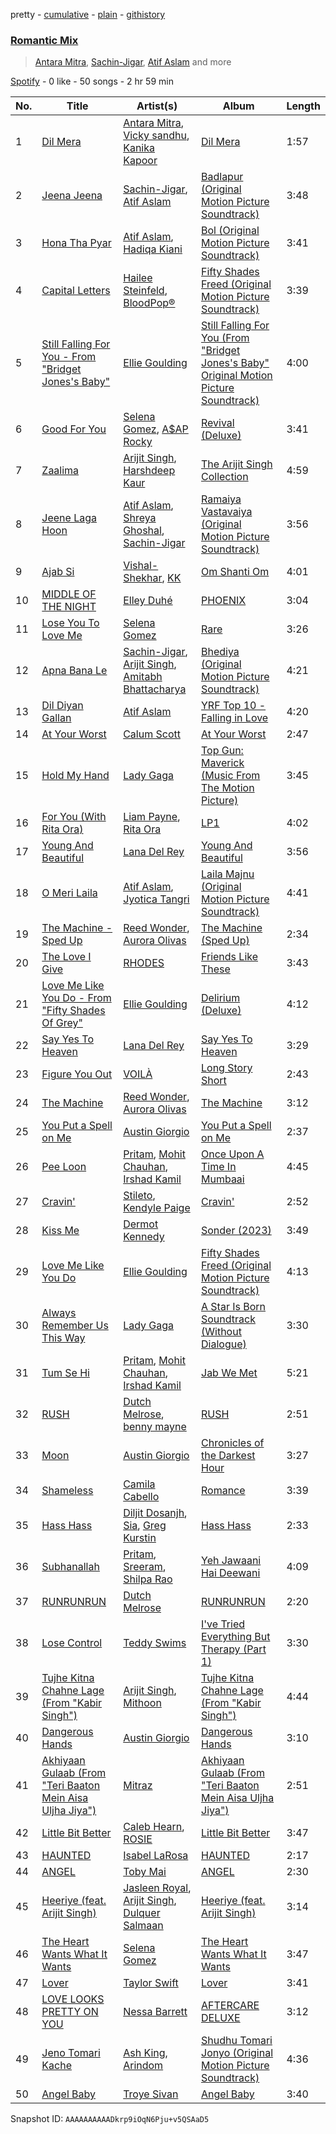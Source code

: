 pretty - [cumulative](/playlists/cumulative/37i9dQZF1EVGJJ3r00UGAt.md) - [plain](/playlists/plain/37i9dQZF1EVGJJ3r00UGAt) - [githistory](https://github.githistory.xyz/mdn522/spotify-playlist-archive/blob/main/playlists/plain/37i9dQZF1EVGJJ3r00UGAt)

### [Romantic Mix](https://open.spotify.com/playlist/37i9dQZF1EVGJJ3r00UGAt)

> <a href=spotify:playlist:37i9dQZF1EIVQ8Tp1WA9Fo>Antara Mitra</a>, <a href=spotify:playlist:37i9dQZF1EIUpvkAlXgGxx>Sachin\-Jigar</a>, <a href=spotify:playlist:37i9dQZF1EIXwUP9lmHosa>Atif Aslam</a> and more

[Spotify](https://open.spotify.com/user/spotify) - 0 like - 50 songs - 2 hr 59 min

| No. | Title | Artist(s) | Album | Length |
|---|---|---|---|---|
| 1 | [Dil Mera](https://open.spotify.com/track/3ujarg41oAKpFVQYHfTeXw) | [Antara Mitra](https://open.spotify.com/artist/2UwDJeoMqYers5Jmm75zm2), [Vicky sandhu](https://open.spotify.com/artist/3vYjrjW80Bsa4lKBNIYZVT), [Kanika Kapoor](https://open.spotify.com/artist/6qcIg4IPLulyc03mWR87N8) | [Dil Mera](https://open.spotify.com/album/5oDlcfOfMUEZLubETSm1HY) | 1:57 |
| 2 | [Jeena Jeena](https://open.spotify.com/track/2GXXZFUxYg2LvG8SR0byOE) | [Sachin\-Jigar](https://open.spotify.com/artist/1mBydYMVBECdDmMfE2sEUO), [Atif Aslam](https://open.spotify.com/artist/2oSONSC9zQ4UonDKnLqksx) | [Badlapur \(Original Motion Picture Soundtrack\)](https://open.spotify.com/album/4ahg47diWPOQ6d6C8e6PHI) | 3:48 |
| 3 | [Hona Tha Pyar](https://open.spotify.com/track/0KSOLEBixnBYIKNHF1VbzF) | [Atif Aslam](https://open.spotify.com/artist/2oSONSC9zQ4UonDKnLqksx), [Hadiqa Kiani](https://open.spotify.com/artist/24X1z32aFn59XU4P9Vh9gP) | [Bol \(Original Motion Picture Soundtrack\)](https://open.spotify.com/album/7AXmb2bA5LW5DclaDElH4l) | 3:41 |
| 4 | [Capital Letters](https://open.spotify.com/track/6l0Ky2PycJV1Bz88kFeVGL) | [Hailee Steinfeld](https://open.spotify.com/artist/5p7f24Rk5HkUZsaS3BLG5F), [BloodPop®](https://open.spotify.com/artist/1okJ4NC308qbtY9LyHn6DO) | [Fifty Shades Freed \(Original Motion Picture Soundtrack\)](https://open.spotify.com/album/4w0N1CaZwQ5RPIuawqlYyy) | 3:39 |
| 5 | [Still Falling For You \- From "Bridget Jones's Baby"](https://open.spotify.com/track/3odrUVQ9tvRpkC9II2oWzx) | [Ellie Goulding](https://open.spotify.com/artist/0X2BH1fck6amBIoJhDVmmJ) | [Still Falling For You \(From "Bridget Jones's Baby" Original Motion Picture Soundtrack\)](https://open.spotify.com/album/6YIaqFvhOWma5gbjcB18Nu) | 4:00 |
| 6 | [Good For You](https://open.spotify.com/track/5xdVqHtFS0eLuNp4Z8Wbpa) | [Selena Gomez](https://open.spotify.com/artist/0C8ZW7ezQVs4URX5aX7Kqx), [A$AP Rocky](https://open.spotify.com/artist/13ubrt8QOOCPljQ2FL1Kca) | [Revival \(Deluxe\)](https://open.spotify.com/album/3Kbuu2tHsIbplFUkB7a5oE) | 3:41 |
| 7 | [Zaalima](https://open.spotify.com/track/4MU4Kfkd9EnkArK2ocQyqK) | [Arijit Singh](https://open.spotify.com/artist/4YRxDV8wJFPHPTeXepOstw), [Harshdeep Kaur](https://open.spotify.com/artist/3xU8YsNNkmWSPewlB18NUz) | [The Arijit Singh Collection](https://open.spotify.com/album/1QOwvBk3LNWAaEvARxPDNd) | 4:59 |
| 8 | [Jeene Laga Hoon](https://open.spotify.com/track/3t3wsY5IdLVzB9WidegJSU) | [Atif Aslam](https://open.spotify.com/artist/2oSONSC9zQ4UonDKnLqksx), [Shreya Ghoshal](https://open.spotify.com/artist/0oOet2f43PA68X5RxKobEy), [Sachin\-Jigar](https://open.spotify.com/artist/1mBydYMVBECdDmMfE2sEUO) | [Ramaiya Vastavaiya \(Original Motion Picture Soundtrack\)](https://open.spotify.com/album/1VgXTSQsIrRn150j5MJrxR) | 3:56 |
| 9 | [Ajab Si](https://open.spotify.com/track/5FXMRdJjKq1BIX4e8Eg9mK) | [Vishal\-Shekhar](https://open.spotify.com/artist/6Mv8GjQa7LKUGCAqa9qqdb), [KK](https://open.spotify.com/artist/4fEkbug6kZzzJ8eYX6Kbbp) | [Om Shanti Om](https://open.spotify.com/album/2cUzlmLfL5LUTSEk7qG09k) | 4:01 |
| 10 | [MIDDLE OF THE NIGHT](https://open.spotify.com/track/45JYEmfoWSpCA3Paut7YXE) | [Elley Duhé](https://open.spotify.com/artist/67MNhiAICFY6Pwc2YxCO0K) | [PHOENIX](https://open.spotify.com/album/1bjMRqNRSj1acJP6XesJMW) | 3:04 |
| 11 | [Lose You To Love Me](https://open.spotify.com/track/4l0Mvzj72xxOpRrp6h8nHi) | [Selena Gomez](https://open.spotify.com/artist/0C8ZW7ezQVs4URX5aX7Kqx) | [Rare](https://open.spotify.com/album/3YPFaTR7WMi1Hd4NVKdCJx) | 3:26 |
| 12 | [Apna Bana Le](https://open.spotify.com/track/1hA697u7e1jX2XM8sWA6Uy) | [Sachin\-Jigar](https://open.spotify.com/artist/1mBydYMVBECdDmMfE2sEUO), [Arijit Singh](https://open.spotify.com/artist/4YRxDV8wJFPHPTeXepOstw), [Amitabh Bhattacharya](https://open.spotify.com/artist/2fMqTqiTxUDlmcOEPaQSsx) | [Bhediya \(Original Motion Picture Soundtrack\)](https://open.spotify.com/album/1pw0xzpe4O0OMohBwau50L) | 4:21 |
| 13 | [Dil Diyan Gallan](https://open.spotify.com/track/0FBQ4NrrHUbR9kus7rzrOj) | [Atif Aslam](https://open.spotify.com/artist/2oSONSC9zQ4UonDKnLqksx) | [YRF Top 10 \- Falling in Love](https://open.spotify.com/album/1ujIERX0vWqw9kcYr6VMRp) | 4:20 |
| 14 | [At Your Worst](https://open.spotify.com/track/6IYIPVF7RZQUEbVVs47xqw) | [Calum Scott](https://open.spotify.com/artist/6ydoSd3N2mwgwBHtF6K7eX) | [At Your Worst](https://open.spotify.com/album/0dhaQArDYjNo5woJGbXaYU) | 2:47 |
| 15 | [Hold My Hand](https://open.spotify.com/track/1c2hJSwcCfoPEw1su83Sw0) | [Lady Gaga](https://open.spotify.com/artist/1HY2Jd0NmPuamShAr6KMms) | [Top Gun: Maverick \(Music From The Motion Picture\)](https://open.spotify.com/album/3tjIKRAPBy5Qu4z8F5HmBz) | 3:45 |
| 16 | [For You \(With Rita Ora\)](https://open.spotify.com/track/5rlMVKnvE6ZSzNCs8ZyHqU) | [Liam Payne](https://open.spotify.com/artist/5pUo3fmmHT8bhCyHE52hA6), [Rita Ora](https://open.spotify.com/artist/5CCwRZC6euC8Odo6y9X8jr) | [LP1](https://open.spotify.com/album/5pbvTLpIZB3XWRuUS9ZxHm) | 4:02 |
| 17 | [Young And Beautiful](https://open.spotify.com/track/2nMeu6UenVvwUktBCpLMK9) | [Lana Del Rey](https://open.spotify.com/artist/00FQb4jTyendYWaN8pK0wa) | [Young And Beautiful](https://open.spotify.com/album/1D92WOHWUI2AGQCCdplcXL) | 3:56 |
| 18 | [O Meri Laila](https://open.spotify.com/track/5sUSbJo0brScvv48ZZ1HrQ) | [Atif Aslam](https://open.spotify.com/artist/2oSONSC9zQ4UonDKnLqksx), [Jyotica Tangri](https://open.spotify.com/artist/5wQDQFm7Ku8WWGi5xqJ9lp) | [Laila Majnu \(Original Motion Picture Soundtrack\)](https://open.spotify.com/album/1RNEvKlb3YovuiE8Gw5VOO) | 4:41 |
| 19 | [The Machine \- Sped Up](https://open.spotify.com/track/44OuxVAGgMvw1J9jn4lFt3) | [Reed Wonder](https://open.spotify.com/artist/7LaEPzqOfzvbRCBTpzRkQv), [Aurora Olivas](https://open.spotify.com/artist/6OB7PzOSbC30b8E5uGjRBo) | [The Machine \(Sped Up\)](https://open.spotify.com/album/4Qj1YaiObeQCrksCZ1b2dY) | 2:34 |
| 20 | [The Love I Give](https://open.spotify.com/track/2jzUjAfUTJ8zDRxDFdWRmd) | [RHODES](https://open.spotify.com/artist/07FfkbljNIdl45Ijlh1aXS) | [Friends Like These](https://open.spotify.com/album/7HVdC7LJTlthJD4BLgA5wj) | 3:43 |
| 21 | [Love Me Like You Do \- From "Fifty Shades Of Grey"](https://open.spotify.com/track/3zHq9ouUJQFQRf3cm1rRLu) | [Ellie Goulding](https://open.spotify.com/artist/0X2BH1fck6amBIoJhDVmmJ) | [Delirium \(Deluxe\)](https://open.spotify.com/album/20Ol6zZ0nLlc5EGTH1zA0j) | 4:12 |
| 22 | [Say Yes To Heaven](https://open.spotify.com/track/6GGtHZgBycCgGBUhZo81xe) | [Lana Del Rey](https://open.spotify.com/artist/00FQb4jTyendYWaN8pK0wa) | [Say Yes To Heaven](https://open.spotify.com/album/6jVg0POvGYH1Pt6lISl3ok) | 3:29 |
| 23 | [Figure You Out](https://open.spotify.com/track/2bFGGsScXp2Tu10jKMCKO6) | [VOILÀ](https://open.spotify.com/artist/6NnBBumbcMYsaPTHFhPtXD) | [Long Story Short](https://open.spotify.com/album/0fsUPGZdjtXb5F7KJ4FSzk) | 2:43 |
| 24 | [The Machine](https://open.spotify.com/track/19ItuvrZfTudwC6S5lkDH3) | [Reed Wonder](https://open.spotify.com/artist/7LaEPzqOfzvbRCBTpzRkQv), [Aurora Olivas](https://open.spotify.com/artist/6OB7PzOSbC30b8E5uGjRBo) | [The Machine](https://open.spotify.com/album/0cDcH04KfQpQe5cEo6agvL) | 3:12 |
| 25 | [You Put a Spell on Me](https://open.spotify.com/track/0j22qHa0UFrzpAZnQ40XO9) | [Austin Giorgio](https://open.spotify.com/artist/2NhXno18MV9YbhVmr5QX11) | [You Put a Spell on Me](https://open.spotify.com/album/1aWZYv5kgG8cwmJt69edyb) | 2:37 |
| 26 | [Pee Loon](https://open.spotify.com/track/52itZ0w0CydihB2JCZEIft) | [Pritam](https://open.spotify.com/artist/1wRPtKGflJrBx9BmLsSwlU), [Mohit Chauhan](https://open.spotify.com/artist/5GnnSrwNCGyfAU4zuIytiS), [Irshad Kamil](https://open.spotify.com/artist/3GdSQUH1BRtl9UrrtuwJlP) | [Once Upon A Time In Mumbaai](https://open.spotify.com/album/4ceWEQarPyTyeb9TUeyLOG) | 4:45 |
| 27 | [Cravin'](https://open.spotify.com/track/41qoLqCcn0X07B6XW9b28v) | [Stileto](https://open.spotify.com/artist/2iwUUr9Udu8z6L2ZJcYr6i), [Kendyle Paige](https://open.spotify.com/artist/61i5hkPM85ZcIxRsg61Hkl) | [Cravin'](https://open.spotify.com/album/5hpAWKkdnHBbNK3VB9ucJm) | 2:52 |
| 28 | [Kiss Me](https://open.spotify.com/track/1ELMCVbADOtZj8tYdS01nI) | [Dermot Kennedy](https://open.spotify.com/artist/5KNNVgR6LBIABRIomyCwKJ) | [Sonder \(2023\)](https://open.spotify.com/album/0uEpKcZU1hGooddCjct4j2) | 3:49 |
| 29 | [Love Me Like You Do](https://open.spotify.com/track/0Cy7wt6IlRfBPHXXjmZbcP) | [Ellie Goulding](https://open.spotify.com/artist/0X2BH1fck6amBIoJhDVmmJ) | [Fifty Shades Freed \(Original Motion Picture Soundtrack\)](https://open.spotify.com/album/4w0N1CaZwQ5RPIuawqlYyy) | 4:13 |
| 30 | [Always Remember Us This Way](https://open.spotify.com/track/2rbDhOo9Fh61Bbu23T2qCk) | [Lady Gaga](https://open.spotify.com/artist/1HY2Jd0NmPuamShAr6KMms) | [A Star Is Born Soundtrack \(Without Dialogue\)](https://open.spotify.com/album/3edjzMAVB9RYRd4UcZBchx) | 3:30 |
| 31 | [Tum Se Hi](https://open.spotify.com/track/7eQl3Yqv35ioqUfveKHitE) | [Pritam](https://open.spotify.com/artist/1wRPtKGflJrBx9BmLsSwlU), [Mohit Chauhan](https://open.spotify.com/artist/5GnnSrwNCGyfAU4zuIytiS), [Irshad Kamil](https://open.spotify.com/artist/3GdSQUH1BRtl9UrrtuwJlP) | [Jab We Met](https://open.spotify.com/album/4OYdTHNgjhXzgVjbqsb0tO) | 5:21 |
| 32 | [RUSH](https://open.spotify.com/track/7Ey8DZuMBbeiqMk8s8XpHA) | [Dutch Melrose](https://open.spotify.com/artist/6NRSfOnXw4qaypEfIV2QXn), [benny mayne](https://open.spotify.com/artist/2R2Yg2qPloNOTOfqxfXX7l) | [RUSH](https://open.spotify.com/album/4SAyGeqK3PpEVRNPp9ha89) | 2:51 |
| 33 | [Moon](https://open.spotify.com/track/3Et8C6HxR3VTNFTERqBNWu) | [Austin Giorgio](https://open.spotify.com/artist/2NhXno18MV9YbhVmr5QX11) | [Chronicles of the Darkest Hour](https://open.spotify.com/album/7it5PQQaFc71tHG88rVUNK) | 3:27 |
| 34 | [Shameless](https://open.spotify.com/track/2ogKhhoMClkFXek7ZgxAhN) | [Camila Cabello](https://open.spotify.com/artist/4nDoRrQiYLoBzwC5BhVJzF) | [Romance](https://open.spotify.com/album/3Vsbl0diFGw8HNSjG8ue9m) | 3:39 |
| 35 | [Hass Hass](https://open.spotify.com/track/72vuBPMhwFNlSYpTSf6fVD) | [Diljit Dosanjh](https://open.spotify.com/artist/2FKWNmZWDBZR4dE5KX4plR), [Sia](https://open.spotify.com/artist/5WUlDfRSoLAfcVSX1WnrxN), [Greg Kurstin](https://open.spotify.com/artist/2sWf9Tj6EsTxURcgil3NTG) | [Hass Hass](https://open.spotify.com/album/7F8VISoJUWFEY57b66QZxC) | 2:33 |
| 36 | [Subhanallah](https://open.spotify.com/track/0GQngE2rOYvlKwEQjTAsP8) | [Pritam](https://open.spotify.com/artist/1wRPtKGflJrBx9BmLsSwlU), [Sreeram](https://open.spotify.com/artist/49ZShkNeIwApYfMlvIUKTX), [Shilpa Rao](https://open.spotify.com/artist/19LIHDDSHBD5NyYHI3gpzB) | [Yeh Jawaani Hai Deewani](https://open.spotify.com/album/2Lxoc72vRTGdQfMvj7Ovi1) | 4:09 |
| 37 | [RUNRUNRUN](https://open.spotify.com/track/3jwQt00cvkN57H6ZR75W2K) | [Dutch Melrose](https://open.spotify.com/artist/6NRSfOnXw4qaypEfIV2QXn) | [RUNRUNRUN](https://open.spotify.com/album/1GyQLjSuRSi6jcnn8YOusV) | 2:20 |
| 38 | [Lose Control](https://open.spotify.com/track/17phhZDn6oGtzMe56NuWvj) | [Teddy Swims](https://open.spotify.com/artist/33qOK5uJ8AR2xuQQAhHump) | [I've Tried Everything But Therapy \(Part 1\)](https://open.spotify.com/album/7nacKlk586eLRBSIsrk9DB) | 3:30 |
| 39 | [Tujhe Kitna Chahne Lage \(From "Kabir Singh"\)](https://open.spotify.com/track/2Fv2injs4qAm8mJBGaxVKU) | [Arijit Singh](https://open.spotify.com/artist/4YRxDV8wJFPHPTeXepOstw), [Mithoon](https://open.spotify.com/artist/09UmIX92EUH9hAK4bxvHx6) | [Tujhe Kitna Chahne Lage \(From "Kabir Singh"\)](https://open.spotify.com/album/3I8PdIhk6pNm8Kv0HiF14V) | 4:44 |
| 40 | [Dangerous Hands](https://open.spotify.com/track/1uEeERCbA5K3IYwuba33qi) | [Austin Giorgio](https://open.spotify.com/artist/2NhXno18MV9YbhVmr5QX11) | [Dangerous Hands](https://open.spotify.com/album/4YbmrzEV49nDKT3yqyB9bg) | 3:10 |
| 41 | [Akhiyaan Gulaab \(From "Teri Baaton Mein Aisa Uljha Jiya"\)](https://open.spotify.com/track/0M0ANKNzmM4Odd7FNKghzW) | [Mitraz](https://open.spotify.com/artist/3iGhlvzpXc0UHBQ7klAItX) | [Akhiyaan Gulaab \(From "Teri Baaton Mein Aisa Uljha Jiya"\)](https://open.spotify.com/album/1VZDqgb1ALde0CFMIvEGNr) | 2:51 |
| 42 | [Little Bit Better](https://open.spotify.com/track/0GMs3jq70wmCo12pavj4st) | [Caleb Hearn](https://open.spotify.com/artist/0EiNdCUwM4B5GkTInLAyuj), [ROSIE](https://open.spotify.com/artist/2bp65KnFOIsIosBoqPzvNL) | [Little Bit Better](https://open.spotify.com/album/4cJHTRsxDkQpMPnLwFcgkV) | 3:47 |
| 43 | [HAUNTED](https://open.spotify.com/track/5ff77CZZUpY8Gvu5GuA6vb) | [Isabel LaRosa](https://open.spotify.com/artist/5arKwJZEvT5uKq4o0JfqR4) | [HAUNTED](https://open.spotify.com/album/4QhZwVQuNbbXtMgjp2Ngp2) | 2:17 |
| 44 | [ANGEL](https://open.spotify.com/track/33pO82v2czlYe19jpx6ENI) | [Toby Mai](https://open.spotify.com/artist/71XRExAcKFmzM0fckCrCvo) | [ANGEL](https://open.spotify.com/album/3kLcgy3mj53vQ284PvX4gV) | 2:30 |
| 45 | [Heeriye \(feat\. Arijit Singh\)](https://open.spotify.com/track/5PUXKVVVQ74C3gl5vKy9Li) | [Jasleen Royal](https://open.spotify.com/artist/74OaRjmyh0XyRZsQQQ5l7c), [Arijit Singh](https://open.spotify.com/artist/4YRxDV8wJFPHPTeXepOstw), [Dulquer Salmaan](https://open.spotify.com/artist/3NHwwyb1coYa5cLyI72xSk) | [Heeriye \(feat\. Arijit Singh\)](https://open.spotify.com/album/1wt2WZBZZ9GhM0AC61l7SS) | 3:14 |
| 46 | [The Heart Wants What It Wants](https://open.spotify.com/track/6wJwkMo278iWVlWl1XQ4WA) | [Selena Gomez](https://open.spotify.com/artist/0C8ZW7ezQVs4URX5aX7Kqx) | [The Heart Wants What It Wants](https://open.spotify.com/album/2iFTxCYwhF5oC1L8s1B0rI) | 3:47 |
| 47 | [Lover](https://open.spotify.com/track/1dGr1c8CrMLDpV6mPbImSI) | [Taylor Swift](https://open.spotify.com/artist/06HL4z0CvFAxyc27GXpf02) | [Lover](https://open.spotify.com/album/1NAmidJlEaVgA3MpcPFYGq) | 3:41 |
| 48 | [LOVE LOOKS PRETTY ON YOU](https://open.spotify.com/track/47uY2r2IzVg8moQyAwmm83) | [Nessa Barrett](https://open.spotify.com/artist/7pwufEBGfggjoI8twqlsmQ) | [AFTERCARE DELUXE](https://open.spotify.com/album/3r7rsxV6uS1OiOUirRwU53) | 3:12 |
| 49 | [Jeno Tomari Kache](https://open.spotify.com/track/2GiMOtt0Stg5JLsKnz9f2S) | [Ash King](https://open.spotify.com/artist/1cfG7UM0OD4O1II1nd15Qo), [Arindom](https://open.spotify.com/artist/1wvNBrXjHCABYzZpo9ZZbU) | [Shudhu Tomari Jonyo \(Original Motion Picture Soundtrack\)](https://open.spotify.com/album/5cHfLaRGNcFA24lN5ftw71) | 4:36 |
| 50 | [Angel Baby](https://open.spotify.com/track/2m6Ko3CY1qXNNja8AlugNc) | [Troye Sivan](https://open.spotify.com/artist/3WGpXCj9YhhfX11TToZcXP) | [Angel Baby](https://open.spotify.com/album/44CdsgXhU5R2esprq0tf43) | 3:40 |

Snapshot ID: `AAAAAAAAAADkrp9iOqN6Pju+v5QSAaD5`
